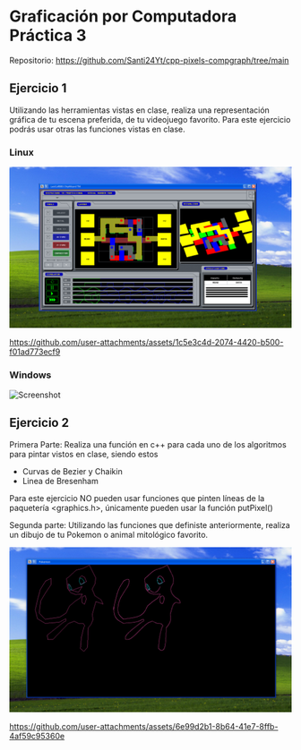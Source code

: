 # Graficación por Computadora Práctica 3

Repositorio: https://github.com/Santi24Yt/cpp-pixels-compgraph/tree/main

## Ejercicio 1
Utilizando las herramientas vistas en clase, realiza una representación gráfica de tu escena
preferida, de tu videojuego favorito. Para este ejercicio podrás usar otras las funciones vistas en clase.

### Linux
![Screenshot](https://github.com/Santi24Yt/cpp-pixels-compgraph/blob/main/assets/linuxlastcallss.png?raw=true)



https://github.com/user-attachments/assets/1c5e3c4d-2074-4420-b500-f01ad773ecf9



### Windows
![Screenshot]()



## Ejercicio 2
Primera Parte: Realiza una función en c++ para cada uno de los algoritmos para pintar vistos en clase, siendo
estos
- Curvas de Bezier y Chaikin
- Linea de Bresenham

Para este ejercicio NO pueden usar funciones que pinten líneas de la paquetería <graphics.h>, únicamente
pueden usar la función putPixel()

Segunda parte: Utilizando las funciones que definiste anteriormente, realiza un dibujo de tu Pokemon o animal
mitológico favorito.

![Screenshot](https://github.com/Santi24Yt/cpp-pixels-compgraph/blob/main/assets/linuxpokemonss.png?raw=true)



https://github.com/user-attachments/assets/6e99d2b1-8b64-41e7-8ffb-4af59c95360e


